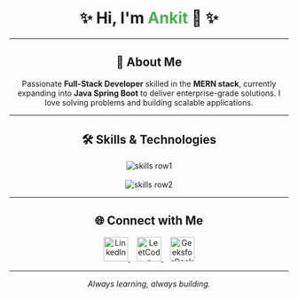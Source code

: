<h1 align="center">✨ Hi, I'm <span style="color:#4CAF50;">Ankit</span> 👋 ✨</h1>

---

<h2 align="center">🚀 About Me</h2>  

<p align="center">
Passionate <b>Full-Stack Developer</b> skilled in the <b>MERN stack</b>, currently expanding into <b>Java Spring Boot</b> to deliver enterprise-grade solutions.  
I love solving problems and building scalable applications.
</p>

---

<h2 align="center">🛠️ Skills & Technologies</h2>  

<div align="center">
  <!-- First row (10) -->
  <img src="https://skillicons.dev/icons?i=html,css,javascript,react,nextjs,nodejs,express,python,java,spring" alt="skills row1" />
  <br/><br/>
  <!-- Second row (10) -->
  <img src="https://skillicons.dev/icons?i=mongodb,mysql,docker,linux,git,github,vscode,vercel,npm,bootstrap" alt="skills row2" />
</div>

---

<h2 align="center">🌐 Connect with Me</h2>  

<div align="center">
  <a href="https://www.linkedin.com/in/ankitraj-dev/" target="_blank" rel="noopener">
    <img src="https://cdn-icons-png.flaticon.com/512/174/174857.png" width="44" height="44" alt="LinkedIn" />
  </a>&nbsp;&nbsp;
  <a href="https://leetcode.com/u/ankitraj00747/" target="_blank" rel="noopener">
    <img src="https://upload.wikimedia.org/wikipedia/commons/1/19/LeetCode_logo_black.png" width="44" height="44" alt="LeetCode" />
  </a>&nbsp;&nbsp;
  <a href="https://www.geeksforgeeks.org/user/ankit_raj/" target="_blank" rel="noopener">
    <img src="https://media.geeksforgeeks.org/wp-content/cdn-uploads/gfg_200X200.png" width="44" height="44" alt="GeeksforGeeks" />
  </a>
</div>

---

<p align="center"><i>Always learning, always building.</i></p>
